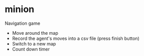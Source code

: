 # minion

Navigation game

- Move around the map
- Record the agent's moves into a csv file (press finish button)
- Switch to a new map
- Count down timer
